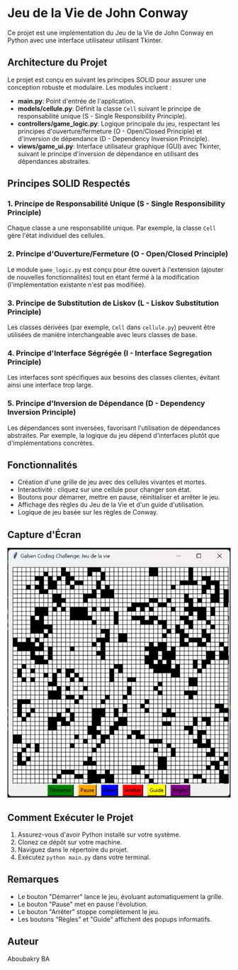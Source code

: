 # Jeu de la Vie de John Conway

Ce projet est une implémentation du Jeu de la Vie de John Conway en Python avec une interface utilisateur utilisant Tkinter.

## Architecture du Projet

Le projet est conçu en suivant les principes SOLID pour assurer une conception robuste et modulaire. Les modules incluent :

- **main.py**: Point d'entrée de l'application.
- **models/cellule.py**: Définit la classe `Cell` suivant le principe de responsabilité unique (S - Single Responsibility Principle).
- **controllers/game_logic.py**: Logique principale du jeu, respectant les principes d'ouverture/fermeture (O - Open/Closed Principle) et d'inversion de dépendance (D - Dependency Inversion Principle).
- **views/game_ui.py**: Interface utilisateur graphique (GUI) avec Tkinter, suivant le principe d'inversion de dépendance en utilisant des dépendances abstraites.

## Principes SOLID Respectés

### 1. Principe de Responsabilité Unique (S - Single Responsibility Principle)
Chaque classe a une responsabilité unique. Par exemple, la classe `Cell` gère l'état individuel des cellules.

### 2. Principe d'Ouverture/Fermeture (O - Open/Closed Principle)
Le module `game_logic.py` est conçu pour être ouvert à l'extension (ajouter de nouvelles fonctionnalités) tout en étant fermé à la modification (l'implémentation existante n'est pas modifiée).

### 3. Principe de Substitution de Liskov (L - Liskov Substitution Principle)
Les classes dérivées (par exemple, `Cell` dans `cellule.py`) peuvent être utilisées de manière interchangeable avec leurs classes de base.

### 4. Principe d'Interface Ségrégée (I - Interface Segregation Principle)
Les interfaces sont spécifiques aux besoins des classes clientes, évitant ainsi une interface trop large.

### 5. Principe d'Inversion de Dépendance (D - Dependency Inversion Principle)
Les dépendances sont inversées, favorisant l'utilisation de dépendances abstraites. Par exemple, la logique du jeu dépend d'interfaces plutôt que d'implémentations concrètes.

## Fonctionnalités

- Création d'une grille de jeu avec des cellules vivantes et mortes.
- Interactivité : cliquez sur une cellule pour changer son état.
- Boutons pour démarrer, mettre en pause, réinitialiser et arrêter le jeu.
- Affichage des règles du Jeu de la Vie et d'un guide d'utilisation.
- Logique de jeu basée sur les règles de Conway.

## Capture d'Écran

![Capture d'écran du Jeu de la Vie](images/capture_ecran_jeu.png)

## Comment Exécuter le Projet

1. Assurez-vous d'avoir Python installé sur votre système.
2. Clonez ce dépôt sur votre machine.
3. Naviguez dans le répertoire du projet.
4. Exécutez `python main.py` dans votre terminal.

## Remarques

- Le bouton "Démarrer" lance le jeu, évoluant automatiquement la grille.
- Le bouton "Pause" met en pause l'évolution.
- Le bouton "Arrêter" stoppe complètement le jeu.
- Les boutons "Règles" et "Guide" affichent des popups informatifs.

## Auteur

Aboubakry BA
